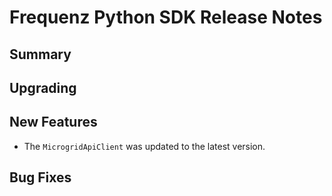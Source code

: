 # Frequenz Python SDK Release Notes

## Summary

<!-- Here goes a general summary of what this release is about -->

## Upgrading

<!-- Here goes notes on how to upgrade from previous versions, including deprecations and what they should be replaced with -->

## New Features

* The `MicrogridApiClient` was updated to the latest version.

## Bug Fixes

<!-- Here goes notable bug fixes that are worth a special mention or explanation -->
